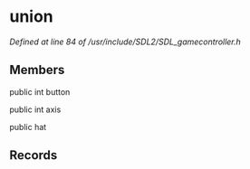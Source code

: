 # union 

*Defined at line 84 of /usr/include/SDL2/SDL_gamecontroller.h*

## Members

public int button

public int axis

public  hat



## Records





